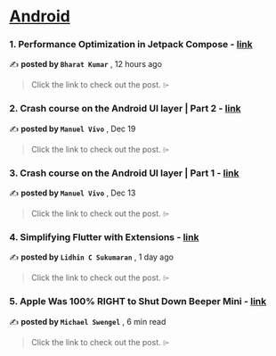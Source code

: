 
<h1><a href=https://medium.com/tag/android/recommended target="_blank" rel="noopener noreferrer">Android</a></h1>
<h3>1. Performance Optimization in Jetpack Compose - <a href=https://medium.com/@pnbharat/performance-optimization-in-jetpack-compose-e689660d4aac?source=tag_recommended_feed---------0-84----------android----------fa61fe0a_c151_42fb_8324_d1e038deaa5c------- target="_blank" rel="noopener noreferrer">link</a></h3>

✍️ **posted by `Bharat Kumar`** <date> , 12 hours ago</date>

<blockquote>Click the link to check out the post. ⌲</blockquote>

<h3>2. Crash course on the Android UI layer | Part 2 - <a href=https://medium.com/bumble-tech/crash-course-on-the-android-ui-layer-part-2-2335171467e0?source=tag_recommended_feed---------1-107----------android----------fa61fe0a_c151_42fb_8324_d1e038deaa5c------- target="_blank" rel="noopener noreferrer">link</a></h3>

✍️ **posted by `Manuel Vivo`** <date> , Dec 19</date>

<blockquote>Click the link to check out the post. ⌲</blockquote>

<h3>3. Crash course on the Android UI layer | Part 1 - <a href=https://medium.com/bumble-tech/crash-course-on-the-android-ui-layer-part-1-2094221a9be3?source=tag_recommended_feed---------2-85----------android----------fa61fe0a_c151_42fb_8324_d1e038deaa5c------- target="_blank" rel="noopener noreferrer">link</a></h3>

✍️ **posted by `Manuel Vivo`** <date> , Dec 13</date>

<blockquote>Click the link to check out the post. ⌲</blockquote>

<h3>4. Simplifying Flutter with Extensions - <a href=https://medium.com/@lidhin/simplifying-flutter-with-extensions-a33d43d31998?source=tag_recommended_feed---------3-84----------android----------fa61fe0a_c151_42fb_8324_d1e038deaa5c------- target="_blank" rel="noopener noreferrer">link</a></h3>

✍️ **posted by `Lidhin C Sukumaran`** <date> , 1 day ago</date>

<blockquote>Click the link to check out the post. ⌲</blockquote>

<h3>5. Apple Was 100% RIGHT to Shut Down Beeper Mini - <a href=https://medium.com/@michaelswengel/apple-was-100-right-to-shut-down-beeper-mini-9f3582667f39?source=tag_recommended_feed---------4-107----------android----------fa61fe0a_c151_42fb_8324_d1e038deaa5c------- target="_blank" rel="noopener noreferrer">link</a></h3>

✍️ **posted by `Michael Swengel`** <date> , 6 min read</date>

<blockquote>Click the link to check out the post. ⌲</blockquote>

